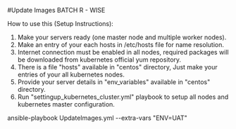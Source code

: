 #Update Images BATCH R - WISE

How to use this (Setup Instructions):

1. Make your servers ready (one master node and multiple worker nodes).
2. Make an entry of your each hosts in /etc/hosts file for name resolution.
3. Internet connection must be enabled in all nodes, required packages will be downloaded from kubernetes official yum repository.
4. There is a file "hosts" available in "centos" directory, Just make your entries of your all kubernetes nodes. 
5. Provide your server details in "env_variables" available in "centos" directory.
6. Run "settingup_kubernetes_cluster.yml" playbook to setup all nodes and kubernetes master configuration.

  ansible-playbook UpdateImages.yml --extra-vars "ENV=UAT"
